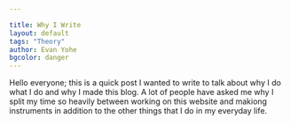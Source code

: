 ```yaml
---

title: Why I Write
layout: default
tags: "Theory"
author: Evan Yohe
bgcolor: danger
---
```

Hello everyone; this is a quick post I wanted to write to talk about why I do what I do and why I made this blog. A lot of people have asked me why I split my time so heavily between working on this website and makiong instruments in addition to the other things that I do in my everyday life.